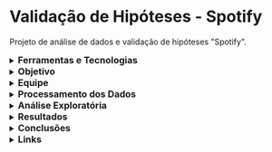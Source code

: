 # Validação de Hipóteses - Spotify
Projeto de análise de dados e validação de hipóteses "Spotify".

  <details>
  <summary><strong style="font-size: 16px;">Ferramentas e Tecnologias</strong></summary>
   
  - BigQuery (Google Cloud)
  - SQL
  - Power BI
  - Python
  - Trello para gestão das etapas do projeto
  - SMART para gerenciamento de metas
 
  </details>
  
  <details>
  <summary><strong style="font-size: 16px;">Objetivo</strong></summary>
    
  Validar, por meio da análise de dados do Spotify, um conjunto de hipóteses levantadas por uma gravadora sobre os fatores que influenciam o sucesso de uma música, definido pelo número de streams. O intuito da análise é oferecer insights estratégicos que permitam à gravadora e ao novo artista tomar decisões informadas, aumentando as chances de sucesso do lançamento no mercado musical global.
  
  As hipóteses testadas foram:
  
- **Hipótese 1:** Músicas com BPM (Batidas Por Minuto) mais altos fazem mais sucesso em termos de número de streams no Spotify.
- **Hipótese 2:** As músicas mais populares no ranking do Spotify também possuem um comportamento semelhante em outras plataformas, como a Deezer.
- **Hipótese 3:** A presença de uma música em um maior número de playlists está correlacionada com um maior número de streams.
- **Hipótese 4:** Artistas com um maior número de músicas no Spotify têm mais streams.
- **Hipótese 5:** As características da música influenciam o sucesso em termos de número de streams no Spotify.
 </details>

 <details>
 <summary><strong style="font-size: 16px;">Equipe</strong></summary>
   
  - Cassia Silva
  - Vanessa Santana do Amaral
  
   </details>
  
  <details>
  <summary><strong style="font-size: 16px;">Processamento dos Dados</strong></summary>
  
  ### Importação da base de dados
  
  A primeira etapa consistiu na importação das bases de dados no ambiente do Google Cloud “BigQuery”. Foi criado um projeto chamado “validacaohipotesesprojeto02” e, dentro dele, o dataset “spotify”. Nele, foram carregadas as tabelas em formato CSV: “competition”, “technical_info” e “track_spotify”.

  ### Dados nulos
  
 Utilizou-se comandos SQL como SELECT, COUNT, WHERE e IS NULL para identificar e tratar valores nulos das três tabelas. A variável “in_shazam_charts” continha 50 nulos, substituídos por “0”, enquanto os 95 valores nulos da variável “key” foram ignorados por não serem utilizados na análise final.

### Dados duplicados

 Com os comandos SQL COUNT, GROUP BY e HAVING, identificaram-se quatro artistas com músicas duplicadas na tabela “track_spotify”. Nesses casos, foi utilizada a média das variáveis repetidas para garantir equilíbrio nas análises.

### Tratamento de dados fora do escopo de análise e discrepantes em variáveis categóricas e numéricas

As variáveis “key” e “mode” da tabela “technical_info” foram removidas com o uso de SELECT e EXCEPT, pois entende-se que não seriam relevantes para a análise.

A padronização de nomes foi feita com REGEXP_REPLACE e LIKE. 

Também foi identificado e excluído um track_id com características fora do padrão e informações insuficientes, por não atender aos critérios mínimos de análise.

No caso das variáveis numéricas, utilizou-se os comandos MAX, MIN, AVG e GROUP BY para identificar valores discrepantes. Durante esse processo, foi identificado um track_id com erro evidente no campo “streams”. Para esse caso específico, foi atribuído um novo valor com base na média geral de streams, preservando as demais informações dos dados.

###  Alteração do tipo de dados

 A variável “streams” foi convertida de string para variação númerica com a função SAFE_CAST.

###  Criação de novas variáveis

Foram criadas duas novas variáveis:
- "_release_date_": obtida pela junção de “released_year”, “released_month” e “released_day” com uso de CONCAT, CAST e DATE.
- "_total_playlists_": soma do número de playlists em que a música aparece (Spotify, Deezer, Apple Music) com SUM, LEFT JOIN e GROUP BY.

###  União das tabelas e construção de tabelas auxiliares

Após a conclusão das etapas de limpeza em cada uma das tabelas, foram criadas três novas views denominadas “competition_nova”, “technical_info_nova” e “track_spotify_nova”. Em seguida, foi realizada a criação da tabela “base_unificada” por meio dos comandos CREATE OR REPLACE TABLE e LEFT JOIN, consolidando as informações de todas as fontes em uma estrutura única e integrada para análise.

Embora não tenha sido utilizada diretamente na análise final, foi criada uma tabela auxiliar chamada “total_artista”, a partir do uso da função WITH e do comando LEFT JOIN. Essa tabela teve como objetivo contabilizar a quantidade de músicas por artista solo, sendo útil como apoio para verificações e testes intermediários durante o desenvolvimento do projeto.

</details>

<details>
 <summary><strong style="font-size: 16px;">Análise Exploratória</strong></summary>

###  Comportamento e visualização dos dados

Após a importação da tabela “base_unificada” no Power BI, foram realizadas análises iniciais com o objetivo de explorar o comportamento das variáveis. Primeiramente, agrupou-se a quantidade de streams por artista e o total de músicas por ano de lançamento, permitindo a criação de gráficos de barras e de linhas para facilitar a visualização dessas variáveis categóricas ao longo do tempo.
Além disso, por meio das funcionalidades do Power BI, foram calculadas medidas de tendência central — média e mediana — para as variáveis “presença em playlists” e “streams”, oferecendo uma compreensão inicial sobre a distribuição desses dados.
Complementando a análise, utilizou-se Python para gerar histogramas, possibilitando uma visualização clara da distribuição das variáveis mencionadas. 

###  Cálculo de quartis, percentis e correlação entre variáveis

Após a análise visual inicial, foi realizada a etapa de cálculo dos quartis e percentis das variáveis numéricas. Utilizamos as funções PERCENTILE_CONT, COALESCE, CASE WHEN e CROSS JOIN para criar variáveis categorizadas a partir desses valores, permitindo uma análise mais detalhada dos dados.
Com isso, foi possível classificar as faixas em diferentes categorias. Por exemplo, para a variável “bpm”, foram definidos como "muito lento" (1º quartil), "lento" (2º quartil), "rápido" (3º quartil) e "muito rápido" (4º quartil).

Esse mesmo processo foi aplicado a todas as variáveis de características da música. Além disso, foi criada uma variável de popularidade, baseada na quantidade de vezes que a música foi adicionada a playlists, com o objetivo de explorar sua relação com o número de streams.

###  Teste de correlação e validação das hipóteses

Com base nas variáveis criadas e categorizadas, realizamos a validação das hipóteses por meio do cálculo da correlação de Pearson, utilizando a função SELECT CORR para verificar a existência de relações lineares entre as variáveis numéricas.

Complementando essa análise, no Power BI, foram desenvolvidos gráficos de dispersão para ilustrar visualmente as correlações identificadas. Essa abordagem permitiu observar tendências e padrões, além de reforçar ou refutar as hipóteses inicialmente levantadas sobre o comportamento das variáveis, como o impacto da presença em playlists sobre o número de streams, entre outras relações analisadas.

Além disso, no Power BI, criamos gráficos simples e intuitivos, visuais e scorecards, para representar de forma clara os dados gerais do negócio. Também foram adicionados filtros, permitindo as análises de maneira dinâmica.
</details>

<details>
<summary><strong style="font-size: 16px;">Resultados</strong></summary>

  Com base nas análises e validações de correlação, as hipóteses foram definidas da seguinte maneira:

- **_Hipótese 1_ - Relação entre BPM e Streams:** A hipótese inicial de que músicas com BPM (batidas por minuto) mais elevadas estariam associadas a um maior número de streams não foi confirmada pela análise. O teste de correlação apontou um valor de 0,0023, evidenciando uma correlação extremamente fraca entre as variáveis "BPM" e "streams", o que indica que a velocidade da música, por si só, não influencia significativamente a quantidade de reproduções.
  
- **_Hipótese 2_ - Popularidade no Spotify e Outras Plataformas:** A hipótese inicial de que as músicas mais populares no ranking do Spotify também apresentam bom desempenho nas plataformas Deezer e Apple foi confirmada pelos testes realizados. As análises de correlação indicaram valores de 0.7092 entre Spotify e Apple, e 0.8264 entre Spotify e Deezer, demonstrando uma correlação positiva entre essas plataformas. Esses resultados sugerem que o sucesso de uma faixa no Spotify tende a se refletir também em outras plataformas, validando a hipótese proposta.

- **_Hipótese 3_ - Presença em Playlists e Streams:** A hipótese de que a presença de uma música em um maior número de playlists está associada a um aumento no número de streams foi confirmada pelas análises realizadas. A correlação identificada foi de 0.7832, o que indica uma relação positiva e significativa entre essas variáveis. Esse resultado reforça a importância das playlists como um dos principais impulsionadores do sucesso das músicas nas plataformas de streaming, validando a hipótese proposta.
 
- **_Hipótese 4_ - Número de Músicas de um Artista e Streams:** Os resultados indicaram uma correlação positiva entre o número de músicas disponíveis de um artista no Spotify e o total de streams acumulados, com um coeficiente de 0.7786. Isso demonstra que, em média, quanto maior o número de faixas lançadas, maior tende a ser a quantidade de streams, validando a hipótese de que um catálogo mais extenso contribui para o aumento da popularidade do artista na plataforma.

- **_Hipótese 5_ - Características da Música e Streams:** A última hipótese buscava verificar se as características das músicas influenciam significativamente o sucesso em termos de número de streams. No entanto, os testes de correlação mostraram que todas as variáveis analisadas apresentaram correlação negativa com a quantidade de streams. Diante disso, concluiu-se que essas características não exercem impacto relevante sobre o desempenho das faixas, especialmente quando comparadas a outros fatores analisados. Assim, a hipótese foi refutada.

</details>

<details>
<summary><strong style="font-size: 16px;">Conclusões</strong></summary>

Os resultados da análise evidenciam uma relação expressiva entre a inclusão de músicas em playlists e o aumento no número de streams, ressaltando a relevância de estratégias voltadas à inserção das faixas em listas de reprodução nas principais plataformas de streaming.

Diante disso, é interessante que a gravadora direcione seus esforços para garantir a presença das músicas do novo artista em playlists relevantes, visto que essa ação contribui diretamente para ampliar seu alcance e visibilidade. Em paralelo, fomentar a criação de um catálogo musical diversificado pode aumentar as chances de múltiplas faixas se destacarem, ampliando a exposição do artista e facilitando sua entrada em playlists populares.

Outro ponto relevante identificado foi a correlação positiva entre o bom desempenho das músicas no Spotify e seu sucesso em outras plataformas, como Deezer e Apple Music. Isso indica que ações eficazes aplicadas em uma plataforma podem ser replicadas com êxito em outras, promovendo maior abrangência e presença digital. 
Ao colocar essas recomendações em prática, com base nos dados analisados, a gravadora terá melhores condições de impulsionar a trajetória do novo artista no competitivo cenário do streaming musical.


</details>

<details>
<summary><strong style="font-size: 16px;">Links</strong></summary>

[Video - Apresentação](https://drive.google.com/file/d/1QioYW9oOS9xU7kyGWUXgmGs0qZQvsTdG/view?usp=drive_link)

[Apresentação slides](https://www.canva.com/design/DAGmrlpxeh8/UjQffDh3Tw_jOiMg0YrKjw/edit)

</details>
